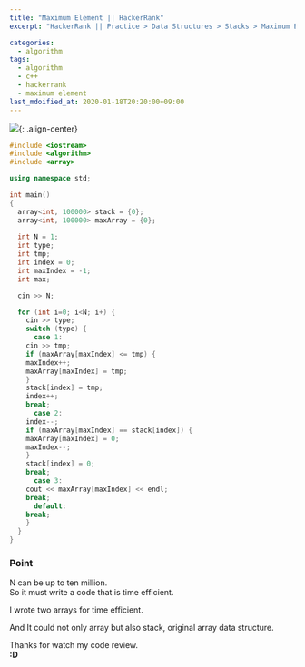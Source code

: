 ```yaml
---
title: "Maximum Element || HackerRank"
excerpt: "HackerRank || Practice > Data Structures > Stacks > Maximum Element"

categories:
  - algorithm
tags:
  - algorithm
  - c++
  - hackerrank
  - maximum element
last_mdoified_at: 2020-01-18T20:20:00+09:00
---
```


![](https://eliotjang.github.io/assets/images/c++/maximum-element.png){: .align-center}  


```cpp  
#include <iostream>
#include <algorithm>
#include <array>

using namespace std;  

int main()
{
  array<int, 100000> stack = {0};  
  array<int, 100000> maxArray = {0};  
  
  int N = 1;  
  int type;  
  int tmp;  
  int index = 0;  
  int maxIndex = -1;  
  int max;  

  cin >> N;  

  for (int i=0; i<N; i+) {  
    cin >> type;  
    switch (type) {  
      case 1:  
	cin >> tmp;  
	if (maxArray[maxIndex] <= tmp) {  
	maxIndex++;  
	maxArray[maxIndex] = tmp;  
	}  
	stack[index] = tmp;  
	index++;  
	break;  
      case 2:  
	index--;  
	if (maxArray[maxIndex] == stack[index]) {  
	maxArray[maxIndex] = 0;  
	maxIndex--;  
	}  
	stack[index] = 0;  
	break;  
      case 3:  
	cout << maxArray[maxIndex] << endl;  
	break;  
      default:  
	break;  
    }  
  }  
}  
```

### **Point**  
N can be up to ten million.  
So it must write a code that is time efficient.  

I wrote two arrays for time efficient.  

And It could not only array but also stack, original array data structure.  

Thanks for watch my code review.  
**:D**



